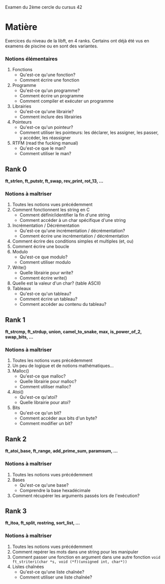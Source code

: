 Examen du 2ème cercle du cursus 42

# Matière
Exercices du niveau de la libft, en 4 ranks. Certains ont déjà été vus en examens de piscine ou en sont des variantes.

### Notions élémentaires
1. Fonctions
   - Qu'est-ce qu'une fonction?
   - Comment écrire une fonction
2. Programme
   - Qu'est-ce qu'un programme?
   - Comment écrire un programme
   - Comment compiler et exécuter un programme
3. Librairies
    - Qu'est-ce qu'une librairie?
    - Comment inclure des librairies
4. Pointeurs
   - Qu'est-ce qu'un pointeur?
   - Comment utiliser les pointeurs: les déclarer, les assigner, les passer, y accéder, les réassigner
5. RTFM (read the fucking manual)
   - Qu'est-ce que le man?
   - Comment utiliser le man?

## Rank 0
**ft_strlen, ft_putstr, ft_swap, rev_print, rot_13, ...**
### Notions à maîtriser
1. Toutes les notions vues précédemment
2. Comment fonctionnent les string en C
   - Comment définir/identifier la fin d'une string
   - Comment accéder à un char spécifique d'une string
3. Incrémentation / Décrémentation
   - Qu'est-ce qu'une incrémentation / décrémentation?
   - Comment écrire une incrémentation / décrémentation
4. Comment écrire des conditions simples et multiples (et, ou)
5. Comment écrire une boucle
6. Modulo
    - Qu'est-ce que modulo?
    - Comment utiliser modulo
7. Write()
    - Quelle librairie pour write?
    - Comment écrire write()
8. Quelle est la valeur d'un char? (table ASCII)
9. Tableaux
    - Qu'est-ce qu'un tableau?
    - Comment écrire un tableau?
    - Comment accéder au contenu du tableau?

## Rank 1
**ft_strcmp, ft_strdup, union, camel_to_snake, max, is_power_of_2, swap_bits, ...**
### Notions à maîtriser
1. Toutes les notions vues précédemment
2. Un peu de logique et de notions mathématiques...
3. Malloc()
   - Qu'est-ce que malloc?
   - Quelle librairie pour malloc?
   - Comment utiliser malloc?
5. Atoi()
   - Qu'est-ce qu'atoi?
   - Quelle librairie pour atoi?
6. Bits
   - Qu'est-ce qu'un bit?
   - Comment accéder aux bits d'un byte?
   - Comment modifier un bit?

## Rank 2
**ft_atoi_base, ft_range, add_prime_sum, paramsum, ...**
### Notions à maîtriser
1. Toutes les notions vues précédemment
2. Bases
   - Qu'est-ce qu'une base?
   - Comprendre la base hexadécimale
3. Comment récupérer les arguments passés lors de l'exécution?

## Rank 3
**ft_itoa, ft_split, rostring, sort_list, ...**
### Notions à maîtriser
1. Toutes les notions vues précédemment
2. Comment repérer les mots dans une string pour les manipuler
3. Comment passer une fonction en argument dans une autre fonction
``void	ft_striteri(char *s, void (*f)(unsigned int, char*))``
4. Listes chaînées
   - Qu'est-ce qu'une liste chaînée?
   - Comment utiliser une liste chaînée?
